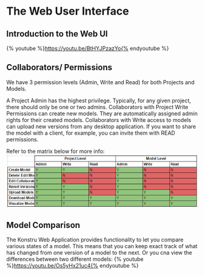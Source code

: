 # The Web User Interface

## Introduction to the Web UI
{% youtube %}https://youtu.be/BtHYJPzazYo{% endyoutube %}

## Collaborators/ Permissions
We have 3 permission levels (Admin, Write and Read) for both Projects and Models.

A Project Admin has the highest privilege. Typically, for any given project, there should only be one or two admins.
Collaborators with Project Write Permissions can create new models. They are automatically assigned admin rights for their created models.
Collaborators with Write access to models can upload new versions from any desktop application.
If you want to share the model with a client, for example, you can invite them with READ permissions. 

Refer to the matrix below for more info:
![](images/DetailedDocumentation/permissionsMatrix.PNG)

## Model Comparison
The Konstru Web Application provides functionality to let you compare various states of a model. This means that you can keep exact track of what has changed from one version of a model to the next. Or you cna view the differences between two different models:
{% youtube %}https://youtu.be/Os5yHx21uc4{% endyoutube %}

